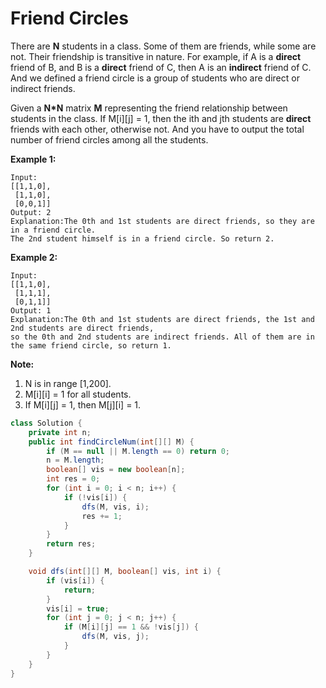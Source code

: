 # Friend Circles

There are **N** students in a class. Some of them are friends, while some are not. Their friendship is transitive in nature. For example, if A is a **direct** friend of B, and B is a **direct** friend of C, then A is an **indirect** friend of C. And we defined a friend circle is a group of students who are direct or indirect friends.

Given a **N\*N** matrix **M** representing the friend relationship between students in the class. If M[i][j] = 1, then the ith and jth students are **direct** friends with each other, otherwise not. And you have to output the total number of friend circles among all the students.

**Example 1:**

```
Input: 
[[1,1,0],
 [1,1,0],
 [0,0,1]]
Output: 2
Explanation:The 0th and 1st students are direct friends, so they are in a friend circle. 
The 2nd student himself is in a friend circle. So return 2.
```



**Example 2:**

```
Input: 
[[1,1,0],
 [1,1,1],
 [0,1,1]]
Output: 1
Explanation:The 0th and 1st students are direct friends, the 1st and 2nd students are direct friends, 
so the 0th and 2nd students are indirect friends. All of them are in the same friend circle, so return 1.
```



**Note:**

1. N is in range [1,200].
2. M[i][i] = 1 for all students.
3. If M[i][j] = 1, then M[j][i] = 1.

```java
class Solution {
    private int n;
    public int findCircleNum(int[][] M) {
        if (M == null || M.length == 0) return 0;
        n = M.length;
        boolean[] vis = new boolean[n];
        int res = 0;
        for (int i = 0; i < n; i++) {
            if (!vis[i]) {
                dfs(M, vis, i);
                res += 1;
            }
        }
        return res;
    }

    void dfs(int[][] M, boolean[] vis, int i) {
        if (vis[i]) {
            return;
        }
        vis[i] = true;
        for (int j = 0; j < n; j++) {
            if (M[i][j] == 1 && !vis[j]) {
                dfs(M, vis, j);
            }
        }
    }
}
```

